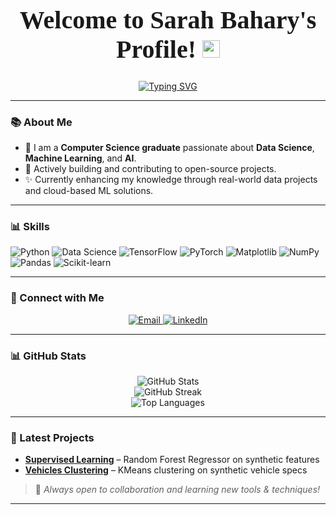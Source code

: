 <h1 align="center" style="font-size: 40px; font-family: 'Playfair Display', serif;">
  Welcome to Sarah Bahary's Profile!  
  <img src="https://media.giphy.com/media/hvRJCLFzcasrR4ia7z/giphy.gif" width="28">
</h1>

<!-- Typing SVG by DenverCoder1 - https://github.com/DenverCoder1/readme-typing-svg -->
<p align="center">
  <a href="https://git.io/typing-svg"><img src="https://readme-typing-svg.demolab.com?font=Roboto+Slab&weight=700&size=25&color=2D34E4&center=true&vCenter=true&repeat=false&width=500&height=82&lines=A+Data+Scientist" alt="Typing SVG" /></a>
</p>

---

### 📚 About Me  
- 🤖 I am a **Computer Science graduate** passionate about **Data Science**, **Machine Learning**, and **AI**.  
- 🌟 Actively building and contributing to open-source projects.  
- ✨ Currently enhancing my knowledge through real-world data projects and cloud-based ML solutions.

---

### 📊 Skills  
![Python](https://img.shields.io/badge/Python-3776AB.svg?style=flat-square&logo=python&logoColor=white)
![Data Science](https://img.shields.io/badge/Data%20Science-FF6F61.svg?style=flat-square)
![TensorFlow](https://img.shields.io/badge/TensorFlow-FF6F00.svg?style=flat-square&logo=tensorflow&logoColor=white)
![PyTorch](https://img.shields.io/badge/PyTorch-EE4C2C.svg?style=flat-square&logo=pytorch&logoColor=white)
![Matplotlib](https://img.shields.io/badge/Matplotlib-11557C.svg?style=flat-square&logo=matplotlib&logoColor=white)
![NumPy](https://img.shields.io/badge/NumPy-013243.svg?style=flat-square&logo=numpy&logoColor=white)
![Pandas](https://img.shields.io/badge/Pandas-150458.svg?style=flat-square&logo=pandas&logoColor=white)
![Scikit-learn](https://img.shields.io/badge/Scikit--learn-F7931E.svg?style=flat-square&logo=scikit-learn&logoColor=white)

---

### 👥 Connect with Me
<p align="center">
  <a href="mailto:st473614@gmail.com">
    <img src="https://img.shields.io/badge/Email-red?style=for-the-badge&logo=gmail&logoColor=white" alt="Email" />
  </a>
  <a href="https://www.linkedin.com/in/sarah-bahary-b8135a204/" target="_blank">
    <img src="https://img.shields.io/badge/LinkedIn-0A66C2?style=for-the-badge&logo=linkedin&logoColor=white" alt="LinkedIn" />
  </a>
</p>

---

### 📊 GitHub Stats
<div align="center">
  <img src="https://github-readme-stats.vercel.app/api?username=SarahBahary&show_icons=true&theme=radical&cache_seconds=60" alt="GitHub Stats" />
  <br />
  <img src="https://github-readme-streak-stats.herokuapp.com?user=SarahBahary&theme=radical&date_format=M%20j%5B%2C%20Y%5D" alt="GitHub Streak" />
  <br />
  <img src="https://github-readme-stats.vercel.app/api/top-langs/?username=SarahBahary&layout=compact&theme=radical" alt="Top Languages" />
</div>

---

### 📣 Latest Projects
- **[Supervised Learning](https://github.com/SarahBahary/Supervised-Learning)** – Random Forest Regressor on synthetic features
- **[Vehicles Clustering](https://github.com/SarahBahary/Vehicles-Clustering)** – KMeans clustering on synthetic vehicle specs

> 🚀 *Always open to collaboration and learning new tools & techniques!*

---

